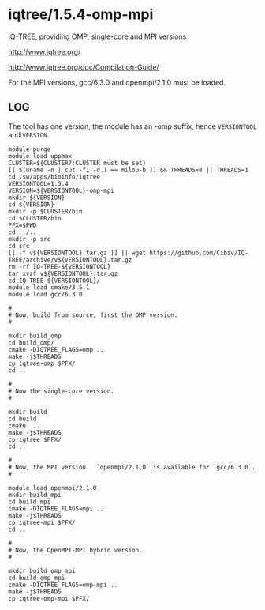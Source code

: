 iqtree/1.5.4-omp-mpi
================

IQ-TREE, providing OMP, single-core and MPI versions

<http://www.iqtree.org/>

<http://www.iqtree.org/doc/Compilation-Guide/>

For the MPI versions, gcc/6.3.0 and openmpi/2.1.0 must be loaded.

LOG
---

The tool has one version, the module has an -omp suffix, hence `VERSIONTOOL` and `VERSION`.

    module purge
    module load uppmax
    CLUSTER=${CLUSTER?:CLUSTER must be set}
    [[ $(uname -n | cut -f1 -d.) == milou-b ]] && THREADS=8 || THREADS=1
    cd /sw/apps/bioinfo/iqtree
    VERSIONTOOL=1.5.4
    VERSION=${VERSIONTOOL}-omp-mpi
    mkdir ${VERSION}
    cd ${VERSION}
    mkdir -p $CLUSTER/bin
    cd $CLUSTER/bin
    PFX=$PWD
    cd ../..
    mkdir -p src
    cd src
    [[ -f v${VERSIONTOOL}.tar.gz ]] || wget https://github.com/Cibiv/IQ-TREE/archive/v${VERSIONTOOL}.tar.gz 
    rm -rf IQ-TREE-${VERSIONTOOL}
    tar xvzf v${VERSIONTOOL}.tar.gz 
    cd IQ-TREE-${VERSIONTOOL}/
    module load cmake/3.5.1
    module load gcc/6.3.0

    #
    # Now, build from source, first the OMP version.
    #

    mkdir build_omp
    cd build_omp/
    cmake -DIQTREE_FLAGS=omp ..
    make -j$THREADS
    cp iqtree-omp $PFX/
    cd ..

    #
    # Now the single-core version.
    #

    mkdir build
    cd build
    cmake  ..
    make -j$THREADS
    cp iqtree $PFX/
    cd ..

    #
    # Now, the MPI version.  `openmpi/2.1.0` is available for `gcc/6.3.0`.
    #

    module load openmpi/2.1.0
    mkdir build_mpi
    cd build_mpi
    cmake -DIQTREE_FLAGS=mpi ..
    make -j$THREADS
    cp iqtree-mpi $PFX/
    cd ..

    #
    # Now, the OpenMPI-MPI hybrid version.
    #

    mkdir build_omp_mpi
    cd build_omp_mpi
    cmake -DIQTREE_FLAGS=omp-mpi ..
    make -j$THREADS
    cp iqtree-omp-mpi $PFX/

